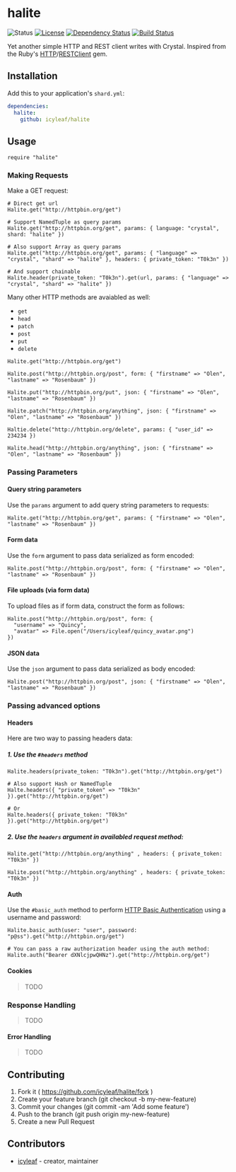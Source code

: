 # halite

![Status](https://img.shields.io/badge/status-WIP-yellow.svg)
[![License](https://img.shields.io/badge/license-MIT-green.svg)](https://github.com/icyleaf/halite/blob/master/LICENSE)
[![Dependency Status](https://shards.rocks/badge/github/icyleaf/halite/status.svg)](https://shards.rocks/github/icyleaf/halite)
[![Build Status](https://img.shields.io/circleci/project/github/icyleaf/halite/master.svg?style=flat)](https://circleci.com/gh/icyleaf/halite)

Yet another simple HTTP and REST client writes with Crystal. Inspired from the Ruby's [HTTP](https://github.com/httprb/http)/[RESTClient](https://github.com/rest-client/rest-client) gem.

## Installation

Add this to your application's `shard.yml`:

```yaml
dependencies:
  halite:
    github: icyleaf/halite
```

## Usage

```crystal
require "halite"
```

### Making Requests

Make a GET request:

```crystal
# Direct get url
Halite.get("http://httpbin.org/get")

# Support NamedTuple as query params
Halite.get("http://httpbin.org/get", params: { language: "crystal", shard: "halite" })

# Also support Array as query params
Halite.get("http://httpbin.org/get", params: { "language" => "crystal", "shard" => "halite" }, headers: { private_token: "T0k3n" })

# And support chainable
Halite.header(private_token: "T0k3n").get(url, params: { "language" => "crystal", "shard" => "halite" })
```

Many other HTTP methods are avaiabled as well:

- `get`
- `head`
- `patch`
- `post`
- `put`
- `delete`

```crystal
Halite.get("http://httpbin.org/get")

Halite.post("http://httpbin.org/post", form: { "firstname" => "Olen", "lastname" => "Rosenbaum" })

Halite.put("http://httpbin.org/put", json: { "firstname" => "Olen", "lastname" => "Rosenbaum" })

Halite.patch("http://httpbin.org/anything", json: { "firstname" => "Olen", "lastname" => "Rosenbaum" })

Haltie.delete("http://httpbin.org/delete", params: { "user_id" => 234234 })

Halite.head("http://httpbin.org/anything", json: { "firstname" => "Olen", "lastname" => "Rosenbaum" })
```

### Passing Parameters

#### Query string parameters

Use the `params` argument to add query string parameters to requests:

```crystal
Halite.get("http://httpbin.org/get", params: { "firstname" => "Olen", "lastname" => "Rosenbaum" })
```

#### Form data

Use the `form` argument to pass data serialized as form encoded:

```crystal
Halite.post("http://httpbin.org/post", form: { "firstname" => "Olen", "lastname" => "Rosenbaum" })
```

#### File uploads (via form data)

To upload files as if form data, construct the form as follows:

```crystal
Halite.post("http://httpbin.org/post", form: {
  "username" => "Quincy",
  "avatar" => File.open("/Users/icyleaf/quincy_avatar.png")
})
```

#### JSON data

Use the `json` argument to pass data serialized as body encoded:

```crystal
Halite.post("http://httpbin.org/post", json: { "firstname" => "Olen", "lastname" => "Rosenbaum" })
```

### Passing advanced options

#### Headers

Here are two way to passing headers data:

##### 1. Use the `#headers` method

```crystal
Halite.headers(private_token: "T0k3n").get("http://httpbin.org/get")

# Also support Hash or NamedTuple
Halte.headers({ "private_token" => "T0k3n" }).get("http://httpbin.org/get")

# Or
Halte.headers({ private_token: "T0k3n" }).get("http://httpbin.org/get")
```

##### 2. Use the `headers` argument in availabled request method:

```crystal
Halite.get("http://httpbin.org/anything" , headers: { private_token: "T0k3n" })

Halite.post("http://httpbin.org/anything" , headers: { private_token: "T0k3n" })
```

#### Auth

Use the `#basic_auth` method to perform [HTTP Basic Authentication](http://tools.ietf.org/html/rfc2617) using a username and password:

```crystal
Halite.basic_auth(user: "user", password: "p@ss").get("http://httpbin.org/get")

# You can pass a raw authorization header using the auth method:
Halite.auth("Bearer dXNlcjpwQHNz").get("http://httpbin.org/get")
```

#### Cookies

> TODO

### Response Handling

> TODO

#### Error Handling

> TODO

## Contributing

1. Fork it ( https://github.com/icyleaf/halite/fork )
2. Create your feature branch (git checkout -b my-new-feature)
3. Commit your changes (git commit -am 'Add some feature')
4. Push to the branch (git push origin my-new-feature)
5. Create a new Pull Request

## Contributors

- [icyleaf](https://github.com/icyleaf) - creator, maintainer

